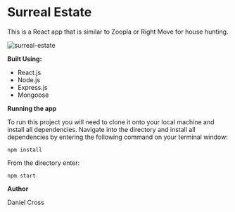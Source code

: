 # Surreal Estate

This is a React app that is similar to Zoopla or Right Move for house hunting.

![surreal-estate](https://i.imgur.com/qhjScDN.jpg)

**Built Using:**

- React.js
- Node.js
- Express.js
- Mongoose

**Running the app**

To run this project you will need to clone it onto your local machine and install all dependencies. Navigate into the directory and install all dependencies by entering the following command on your terminal window:

`npm install`

From the directory enter:

`npm start`

**Author**

Daniel Cross
